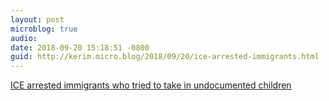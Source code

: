 ```yaml
---
layout: post
microblog: true
audio: 
date: 2018-09-20 15:18:51 -0800
guid: http://kerim.micro.blog/2018/09/20/ice-arrested-immigrants.html
---
```

[ICE arrested immigrants who tried to take in undocumented children](https://www.cnn.com/2018/09/20/politics/ice-arrested-immigrants-sponsor-children/index.html)
